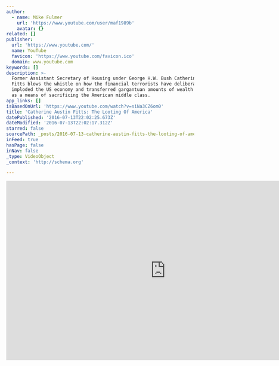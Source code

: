 ```yaml
---
author:
  - name: Mike Fulmer
    url: 'https://www.youtube.com/user/maf1989b'
    avatar: {}
related: []
publisher:
  url: 'https://www.youtube.com/'
  name: YouTube
  favicon: 'https://www.youtube.com/favicon.ico'
  domain: www.youtube.com
keywords: []
description: >-
  Former Assistant Secretary of Housing under George H.W. Bush Catherine Austin
  Fitts blows the whistle on how the financial terrorists have deliberately
  imploded the US economy and transferred gargantuan amounts of wealth offshore
  as a means of sacrificing the American middle class.
app_links: []
isBasedOnUrl: 'https://www.youtube.com/watch?v=siNa3CZ6om0'
title: 'Catherine Austin Fitts: The Looting Of America'
datePublished: '2016-07-13T22:02:25.673Z'
dateModified: '2016-07-13T22:02:17.312Z'
starred: false
sourcePath: _posts/2016-07-13-catherine-austin-fitts-the-looting-of-america.md
inFeed: true
hasPage: false
inNav: false
_type: VideoObject
_context: 'http://schema.org'

---
```

<iframe src="https://cdn.embedly.com/widgets/media.html?src=https%3A%2F%2Fwww.youtube.com%2Fembed%2FsiNa3CZ6om0%3Ffeature%3Doembed&amp;url=http%3A%2F%2Fwww.youtube.com%2Fwatch%3Fv%3DsiNa3CZ6om0&amp;image=https%3A%2F%2Fi.ytimg.com%2Fvi%2FsiNa3CZ6om0%2Fhqdefault.jpg&amp;key=b7d04c9b404c499eba89ee7072e1c4f7&amp;type=text%2Fhtml&amp;schema=youtube" width="854" height="480" scrolling="no" frameborder="0" allowfullscreen="" style=""></iframe>